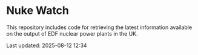 # Nuke Watch

This repository includes code for retrieving the latest information available on the output of EDF nuclear power plants in the UK.

Last updated: 2025-08-12 12:34